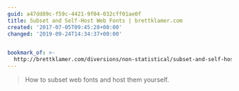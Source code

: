 ```yaml
---
guid: a47dd89c-f59c-4421-9f04-032cff01ae0f
title: Subset and Self-Host Web Fonts | brettklamer.com
created: '2017-07-05T09:45:28+00:00'
changed: '2019-09-24T14:34:37+00:00'


bookmark_of: >-
  http://brettklamer.com/diversions/non-statistical/subset-and-self-host-webfonts/
---
```



<blockquote>How to subset web fonts and host them yourself.</blockquote>
